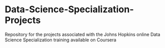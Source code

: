 Data-Science-Specialization-Projects
====================================

Repository for the projects associated with the Johns Hopkins online Data Science Specialization training available on Coursera
